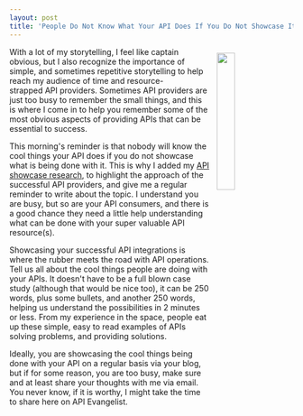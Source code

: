 ```yaml
---
layout: post
title: 'People Do Not Know What Your API Does If You Do Not Showcase It'
---
```

<p><img style="padding: 10px;" src="https://s3.amazonaws.com/kinlane-productions/bw-icons/bw-spotlights.png" alt="" width="25%" align="right" /></p>
<p>With a lot of my storytelling, I feel like captain obvious, but I also recognize the importance of simple, and sometimes repetitive storytelling to help reach my audience of time and resource-strapped&nbsp;API providers. Sometimes API providers are just too busy to remember the small things, and this is where I come in to help you remember some of the most obvious aspects of providing APIs that can be essential to success.</p>
<p>This morning's reminder is that nobody will know the cool things your API does if you do not showcase what is being done with it. This is why I added my <a href="http://showcase.apievangelist.com/">API showcase research</a>, to highlight the approach of the successful API providers, and give me a regular reminder to write about the topic. I understand you are busy, but so are your API consumers, and there is a good chance they need a little help understanding what can be done with your super valuable API resource(s).</p>
<p>Showcasing your successful API integrations is where the rubber meets the road with API operations. Tell us all about the cool things people are doing with your APIs. It doesn't have to be a full blown&nbsp;case study (although that would be nice too), it can be 250 words, plus some bullets, and another 250 words, helping us understand the possibilities in 2 minutes or less. From my experience in the space, people eat up these simple, easy to read examples of APIs solving problems, and providing solutions.</p>
<p>Ideally, you are showcasing the cool things being done with your API on a regular basis via your blog, but if for some reason, you are too busy, make sure and at least share your thoughts with me via email. You never know, if it is worthy, I might take the time to share here on API Evangelist.</p>